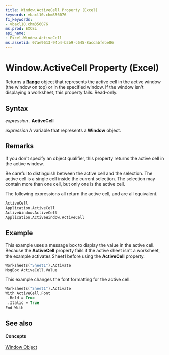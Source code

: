 ```yaml
---
title: Window.ActiveCell Property (Excel)
keywords: vbaxl10.chm356076
f1_keywords:
- vbaxl10.chm356076
ms.prod: EXCEL
api_name:
- Excel.Window.ActiveCell
ms.assetid: 07ae9613-94b4-b3b9-c645-8acdabfebe86
---
```



# Window.ActiveCell Property (Excel)

Returns a  **[Range](range-object-excel.md)** object that represents the active cell in the active window (the window on top) or in the specified window. If the window isn't displaying a worksheet, this property fails. Read-only.


## Syntax

 _expression_ . **ActiveCell**

 _expression_ A variable that represents a **Window** object.


## Remarks

If you don't specify an object qualifier, this property returns the active cell in the active window.

Be careful to distinguish between the active cell and the selection. The active cell is a single cell inside the current selection. The selection may contain more than one cell, but only one is the active cell.

The following expressions all return the active cell, and are all equivalent.




```vb
ActiveCell 
Application.ActiveCell 
ActiveWindow.ActiveCell 
Application.ActiveWindow.ActiveCell
```


## Example

This example uses a message box to display the value in the active cell. Because the  **ActiveCell** property fails if the active sheet isn't a worksheet, the example activates Sheet1 before using the **ActiveCell** property.


```vb
Worksheets("Sheet1").Activate 
MsgBox ActiveCell.Value
```

This example changes the font formatting for the active cell.




```vb
Worksheets("Sheet1").Activate 
With ActiveCell.Font 
 .Bold = True 
 .Italic = True 
End With
```


## See also


#### Concepts


[Window Object](window-object-excel.md)

